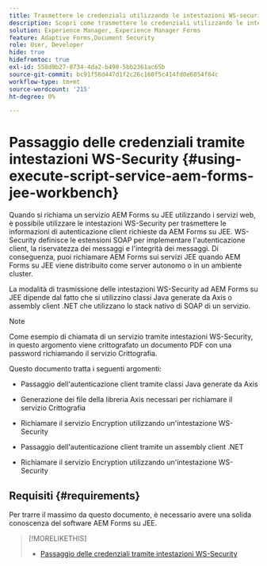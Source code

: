 ```yaml
---
title: Trasmettere le credenziali utilizzando le intestazioni WS-security
description: Scopri come trasmettere le credenziali utilizzando le intestazioni di sicurezza WS
solution: Experience Manager, Experience Manager Forms
feature: Adaptive Forms,Document Security
role: User, Developer
hide: true
hidefromtoc: true
exl-id: 558d9b27-8734-4da2-b498-5bb2361ac65b
source-git-commit: bc91f56d447d1f2c26c160f5c414fd0e6054f84c
workflow-type: tm+mt
source-wordcount: '215'
ht-degree: 0%

---
```


# Passaggio delle credenziali tramite intestazioni WS-Security {#using-execute-script-service-aem-forms-jee-workbench}

Quando si richiama un servizio AEM Forms su JEE utilizzando i servizi web, è possibile utilizzare le intestazioni WS-Security per trasmettere le informazioni di autenticazione client richieste da AEM Forms su JEE. WS-Security definisce le estensioni SOAP per implementare l&#39;autenticazione client, la riservatezza dei messaggi e l&#39;integrità dei messaggi. Di conseguenza, puoi richiamare AEM Forms sui servizi JEE quando AEM Forms su JEE viene distribuito come server autonomo o in un ambiente cluster.

La modalità di trasmissione delle intestazioni WS-Security ad AEM Forms su JEE dipende dal fatto che si utilizzino classi Java generate da Axis o assembly client .NET che utilizzano lo stack nativo di SOAP di un servizio.

>[!NOTE]
>
>Come esempio di chiamata di un servizio tramite intestazioni WS-Security, in questo argomento viene crittografato un documento PDF con una password richiamando il servizio Crittografia.

Questo documento tratta i seguenti argomenti:

* Passaggio dell&#39;autenticazione client tramite classi Java generate da Axis

* Generazione dei file della libreria Axis necessari per richiamare il servizio Crittografia

* Richiamare il servizio Encryption utilizzando un&#39;intestazione WS-Security

* Passaggio dell&#39;autenticazione client tramite un assembly client .NET

* Richiamare il servizio Encryption utilizzando un&#39;intestazione WS-Security


## Requisiti {#requirements}

Per trarre il massimo da questo documento, è necessario avere una solida conoscenza del software AEM Forms su JEE.

>[!MORELIKETHIS]
>
>* [Passaggio delle credenziali tramite intestazioni WS-Security](assets/passing-credentials-using-ws-security-headers.pdf)
